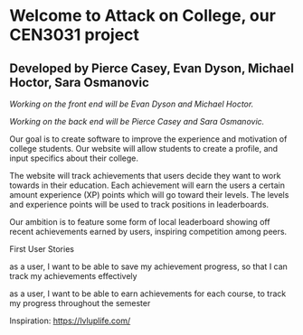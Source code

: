 # Welcome to Attack on College, our CEN3031 project

## Developed by Pierce Casey, Evan Dyson, Michael Hoctor, Sara Osmanovic

*Working on the front end will be Evan Dyson and Michael Hoctor.*

*Working on the back end will be Pierce Casey and Sara Osmanovic.*

Our goal is to create software to improve the experience and motivation of college students. Our website will allow students to create a profile, and input specifics about their college. 

The website will track achievements that users decide they want to work towards in their education. Each achievement will earn the users a certain amount experience (XP) points which will go toward their levels. The levels and experience points will be used to track positions in leaderboards. 

Our ambition is to feature some form of local leaderboard showing off recent achievements earned by users, inspiring competition among peers. 

First User Stories

as a user, I want to be able to save my achievement progress, so that I can track my achievements effectively

as a user, I want to be able to earn achievements for each course, to track my progress throughout the semester

Inspiration: https://lvluplife.com/
